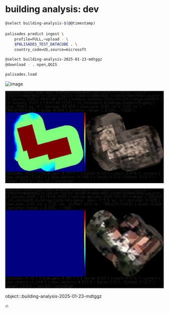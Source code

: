 # building analysis: dev

```bash
@select building-analysis-$(@@timestamp)

palisades predict ingest \
    profile=FULL,~upload - \
    $PALISADES_TEST_DATACUBE . \
    country_code=US,source=microsoft
```

```bash
@select building-analysis-2025-01-23-mdtggz
@download - . open,QGIS
```

```python
palisades.load
```

![image](https://github.com/kamangir/assets/blob/main/palisades/building-analysis-2.png?raw=true)

![image](https://github.com/kamangir/assets/blob/main/palisades/thumbnail-11-031311102213-103001010B9A1B00-103001010B9A1B00-visual-prediction000075.png?raw=true)

![image](https://github.com/kamangir/assets/blob/main/palisades/thumbnail-11-031311102213-103001010B9A1B00-103001010B9A1B00-visual-prediction000255.png?raw=true)


object:::building-analysis-2025-01-23-mdtggz

🔥
